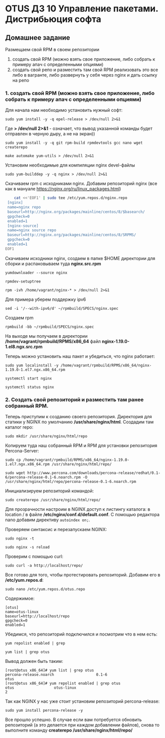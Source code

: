 # OTUS ДЗ 10 Управление пакетами. Дистрибьюция софта

## Домашнее задание

Размещаем свой RPM в своем репозитории
1) создать свой RPM (можно взять свое приложение, либо собрать к примеру апач с определенными опциями)
2) создать свой репо и разместить там свой RPM
реализовать это все либо в вагранте, либо развернуть у себя через nginx и дать ссылку на репо

### 1. создать свой RPM (можно взять свое приложение, либо собрать к примеру апач с определенными опциями)

Для начала нам необходимо установить нужный софт:

    sudo yum install -y -q epel-release > /dev/null 2>&1

Где **> /dev/null 2>&1** - означает, что вывод указанной команды будет отправлен в черную дыру, а не на экран))

    sudo yum install -y -q git rpm-build rpmdevtools gcc nano wget createrepo

    make automake yum-utils > /dev/null 2>&1

Установим необходимые для компиляции nginx devel-файлы

    sudo yum-builddep -y -q nginx > /dev/null 2>&1

Скачиваем rpm с исходниками nginx. Добавим репозиторий nginx (все как в мануале https://nginx.org/ru/linux_packages.html)

```bash
    cat <<'EOF1' | sudo tee /etc/yum.repos.d/nginx.repo
 [nginx]
 name=nginx repo
 baseurl=http://nginx.org/packages/mainline/centos/8/$basearch/
 gpgcheck=0
 enabled=1
 [nginx-source]
 name=nginx source repo
 baseurl=http://nginx.org/packages/mainline/centos/8/SRPMS/
 gpgcheck=0
 enabled=1
EOF1
```
Скачиваем исходники nginx, создаем в папке $HOME директории для сборки и распаковываем туда **nginx.src.rpm**

    yumdownloader --source nginx

    rpmdev-setuptree

    rpm -ivh /home/vagrant/nginx-* > /dev/null 2>&1

Для примера уберем поддержку ipv6

    sed -i '/--with-ipv6/d' ~/rpmbuild/SPECS/nginx.spec

Создаем rpm

    rpmbuild -bb ~/rpmbuild/SPECS/nginx.spec

На выходе мы получаем в директории **/home/vagrant/rpmbuild/RPMS/x86_64** файл **nginx-1.19.0-1.el8.ngx.src.rpm**

Теперь можно установить наш пакет и убедиться, что nginx работает:

    sudo yum localinstall -y /home/vagrant/rpmbuild/RPMS/x86_64/nginx-1.19.0-1.el7.ngx.x86_64.rpm

    systemctl start nginx

    systemctl status nginx

### 2. Создать свой репозиторий и разместить там ранее собранный RPM.

Теперь приступим к созданию своего репозитория. Директория для статики у NGINX по умолчанию **/usr/share/nginx/html**. Создадим там каталог repo:

    sudo mkdir /usr/share/nginx/html/repo

Копируем туда наш собранный RPM и RPM для установки репозитория Percona-Server:


    sudo cp /home/vagrant/rpmbuild/RPMS/x86_64/nginx-1.19.0-1.el7.ngx.x86_64.rpm /usr/share/nginx/html/repo/

    sudo wget http://www.percona.com/downloads/percona-release/redhat/0.1-6/percona-release-0.1-6.noarch.rpm -O /usr/share/nginx/html/repo/percona-release-0.1-6.noarch.rpm

Инициализируем репозиторий командой:

    sudo createrepo /usr/share/nginx/html/repo/

Для прозрачности настроим в NGINX доступ к листингу каталога: в location / в файле **/etc/nginx/conf.d/default.conf**. С помощью редактора nano добавим директиву ```autoindex on;```.

Проверяем синтаксис и перезапускаем NGINX:

    sudo nginx -t

    sudo nginx -s reload

Проверим с помощью curl:

    sudo curl -a http://localhost/repo/

Все готово для того, чтобы протестировать репозиторий. Добавим его в **/etc/yum.repos.d**:

    sudo nano /etc/yum.repos.d/otus.repo

Содержимое:

    [otus]
    name=otus-linux
    baseurl=http://localhost/repo
    gpgcheck=0
    enabled=1

Убедимся, что репозиторий подключился и посмотрим что в нем есть:

    yum repolist enabled | grep

    yum list | grep otus
Вывод должен быть таким:

    [root@otus x86_64]# yum list | grep otus
    percona-release.noarch                   0.1-6                         otus     
    [root@otus x86_64]# yum repolist enabled | grep otus
    otus                  otus-linux                                               2

Так как NGINX у нас уже стоит установим репозиторий percona-release:

    sudo yum install percona-release -y

Все прошло успешно. В случае если вам потребуется обновить репозиторий (а это делается при каждом добавлении файлов), снова то выполните команду **createrepo /usr/share/nginx/html/repo/**
